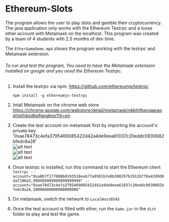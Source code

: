 # Ethereum-Slots
The program allows the user to play slots and gamble their cryptocurrency. The java application only works with the Ethereum Testrpc and a loose ether account with Metamask on the localhost. This program was created by a team of 4 students with 2.5 months of dev time.

The `EtherGameDemo.mp4` shows the program working with the testrpc and Metamask extension.

###### To run and test the program, You need to have the Metamask extension installed on google and you need the Ethereum Testrpc.

1. Install the testrpc via npm. https://github.com/ethereumjs/testrpc

    `npm install -g ethereumjs-testrpc`

2. Intall Metamask on the chrome web store https://chrome.google.com/webstore/detail/metamask/nkbihfbeogaeaoehlefnkodbefgpgknn?hl=en

3. Create the test account on metamask first by importing the account's private key   
'0xae78473c4efa3795469085422d42a4de9eea61037c20eddc0930682bfedc8a26'   
![alt text](https://i.imgur.com/EBjC5ha.png)   
![alt text](https://i.imgur.com/IZq3GoT.png)   
![alt text](https://i.imgur.com/2aMTKEd.png)

4. Once testrpc is installed, run this command to start the Ethereum client   
    `testrpc --account="0xa8b7f177000b8193528eab77a0501b7e8b308297b2912bff8a43d9d8daf180a3,999999999999999999999" --account="0xae78473c4efa3795469085422d42a4de9eea61037c20eddc0930682bfedc8a26,10000000000000000000"`

5. On metamask, switch the network to `LocalHost8545`

6. Once the test account is filled with ether, run the `Game.jar` in the `dist` folder to play and test the game.



